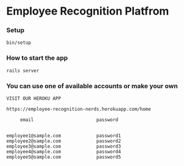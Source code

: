 # Employee Recognition Platfrom

### Setup
```
bin/setup
```

### How to start the app
```
rails server
```

### You can use one of available accounts or make your own
```
VISIT OUR HEROKU APP

https://employee-recognition-nerds.herokuapp.com/home

     email                       password


employee1@sample.com             password1
employee2@sample.com             password2
employee3@sample.com             password3
employee4@sample.com             password4
employee5@sample.com             password5
```
